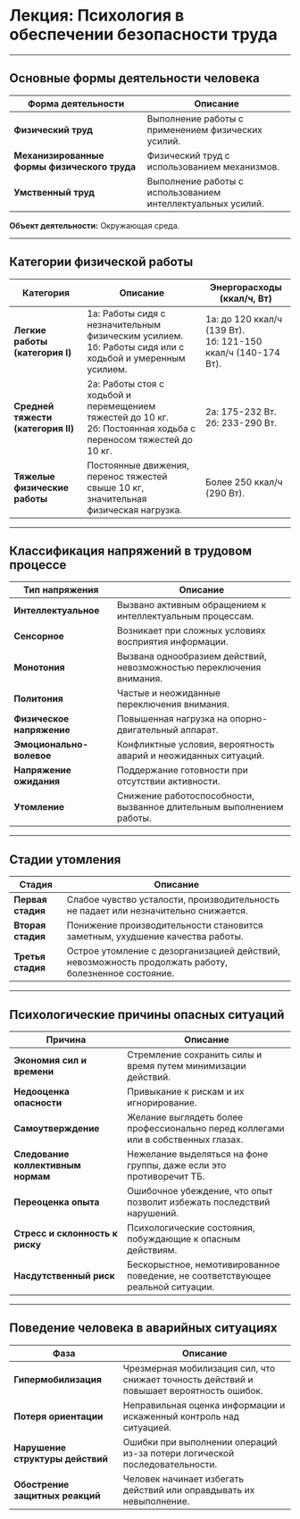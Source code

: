 # **Лекция: Психология в обеспечении безопасности труда**

---

## **Основные формы деятельности человека**

| **Форма деятельности**                  | **Описание**                                      |
|-----------------------------------------|--------------------------------------------------|
| **Физический труд**                     | Выполнение работы с применением физических усилий. |
| **Механизированные формы физического труда** | Физический труд с использованием механизмов.      |
| **Умственный труд**                     | Выполнение работы с использованием интеллектуальных усилий. |

**Объект деятельности:** Окружающая среда.

---

## **Категории физической работы**

| **Категория**                  | **Описание**                                                                                              | **Энергорасходы (ккал/ч, Вт)**        |
|--------------------------------|-----------------------------------------------------------------------------------------------------------|--------------------------------------|
| **Легкие работы (категория I)** | 1а: Работы сидя с незначительным физическим усилием. <br>1б: Работы сидя или с ходьбой и умеренным усилием.| 1а: до 120 ккал/ч (139 Вт). <br>1б: 121-150 ккал/ч (140-174 Вт). |
| **Средней тяжести (категория II)** | 2а: Работы стоя с ходьбой и перемещением тяжестей до 10 кг.<br>2б: Постоянная ходьба с переносом тяжестей до 10 кг. | 2а: 175-232 Вт. <br>2б: 233-290 Вт. |
| **Тяжелые физические работы**   | Постоянные движения, перенос тяжестей свыше 10 кг, значительная физическая нагрузка.                     | Более 250 ккал/ч (290 Вт).            |

---

## **Классификация напряжений в трудовом процессе**

| **Тип напряжения**                    | **Описание**                                                                                  |
|---------------------------------------|----------------------------------------------------------------------------------------------|
| **Интеллектуальное**                  | Вызвано активным обращением к интеллектуальным процессам.                                     |
| **Сенсорное**                         | Возникает при сложных условиях восприятия информации.                                        |
| **Монотония**                         | Вызвана однообразием действий, невозможностью переключения внимания.                         |
| **Политония**                         | Частые и неожиданные переключения внимания.                                                  |
| **Физическое напряжение**             | Повышенная нагрузка на опорно-двигательный аппарат.                                          |
| **Эмоционально-волевое**              | Конфликтные условия, вероятность аварий и неожиданных ситуаций.                               |
| **Напряжение ожидания**               | Поддержание готовности при отсутствии активности.                                            |
| **Утомление**                         | Снижение работоспособности, вызванное длительным выполнением работы.                         |

---

## **Стадии утомления**

| **Стадия**                      | **Описание**                                                                                          |
|---------------------------------|------------------------------------------------------------------------------------------------------|
| **Первая стадия**               | Слабое чувство усталости, производительность не падает или незначительно снижается.                 |
| **Вторая стадия**               | Понижение производительности становится заметным, ухудшение качества работы.                        |
| **Третья стадия**               | Острое утомление с дезорганизацией действий, невозможность продолжать работу, болезненное состояние. |

---

## **Психологические причины опасных ситуаций**

| **Причина**                           | **Описание**                                                                                     |
|---------------------------------------|-------------------------------------------------------------------------------------------------|
| **Экономия сил и времени**            | Стремление сохранить силы и время путем минимизации действий.                                   |
| **Недооценка опасности**              | Привыкание к рискам и их игнорирование.                                                        |
| **Самоутверждение**                   | Желание выглядеть более профессионально перед коллегами или в собственных глазах.              |
| **Следование коллективным нормам**    | Нежелание выделяться на фоне группы, даже если это противоречит ТБ.                             |
| **Переоценка опыта**                  | Ошибочное убеждение, что опыт позволит избежать последствий нарушений.                         |
| **Стресс и склонность к риску**       | Психологические состояния, побуждающие к опасным действиям.                                     |
| **Насдутственный риск**               | Бескорыстное, немотивированное поведение, не соответствующее реальной ситуации.                |

---

## **Поведение человека в аварийных ситуациях**

| **Фаза**                               | **Описание**                                                                                   |
|----------------------------------------|-----------------------------------------------------------------------------------------------|
| **Гипермобилизация**                   | Чрезмерная мобилизация сил, что снижает точность действий и повышает вероятность ошибок.      |
| **Потеря ориентации**                  | Неправильная оценка информации и искаженный контроль над ситуацией.                           |
| **Нарушение структуры действий**       | Ошибки при выполнении операций из-за потери логической последовательности.                    |
| **Обострение защитных реакций**        | Человек начинает избегать действий или оправдывать их невыполнение.                           |

